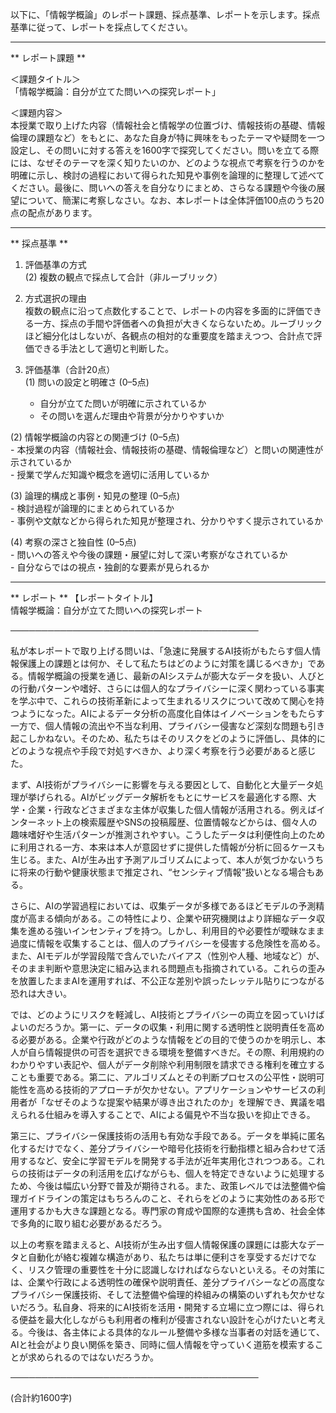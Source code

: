 以下に、「情報学概論」のレポート課題、採点基準、レポートを示します。採点基準に従って、レポートを採点してください。

---------------------------------------
** レポート課題 **

＜課題タイトル＞  
「情報学概論：自分が立てた問いへの探究レポート」

＜課題内容＞  
本授業で取り上げた内容（情報社会と情報学の位置づけ、情報技術の基礎、情報倫理の課題など）をもとに、あなた自身が特に興味をもったテーマや疑問を一つ設定し、その問いに対する答えを1600字で探究してください。問いを立てる際には、なぜそのテーマを深く知りたいのか、どのような視点で考察を行うのかを明確に示し、検討の過程において得られた知見や事例を論理的に整理して述べてください。最後に、問いへの答えを自分なりにまとめ、さらなる課題や今後の展望について、簡潔に考察しなさい。なお、本レポートは全体評価100点のうち20点の配点があります。

---------------------------------------
** 採点基準 **

1. 評価基準の方式  
(2) 複数の観点で採点して合計（非ルーブリック）  

2. 方式選択の理由  
複数の観点に沿って点数化することで、レポートの内容を多面的に評価できる一方、採点の手間や評価者への負担が大きくならないため。ルーブリックほど細分化はしないが、各観点の相対的な重要度を踏まえつつ、合計点で評価できる手法として適切と判断した。

3. 評価基準（合計20点）  
(1) 問いの設定と明確さ (0–5点)  
    - 自分が立てた問いが明確に示されているか  
    - その問いを選んだ理由や背景が分かりやすいか  

(2) 情報学概論の内容との関連づけ (0–5点)  
    - 本授業の内容（情報社会、情報技術の基礎、情報倫理など）と問いの関連性が示されているか  
    - 授業で学んだ知識や概念を適切に活用しているか  

(3) 論理的構成と事例・知見の整理 (0–5点)  
    - 検討過程が論理的にまとめられているか  
    - 事例や文献などから得られた知見が整理され、分かりやすく提示されているか  

(4) 考察の深さと独自性 (0–5点)  
    - 問いへの答えや今後の課題・展望に対して深い考察がなされているか  
    - 自分ならではの視点・独創的な要素が見られるか  

---------------------------------------
** レポート **
【レポートタイトル】  
情報学概論：自分が立てた問いへの探究レポート

────────────────────────────────────────

私が本レポートで取り上げる問いは、「急速に発展するAI技術がもたらす個人情報保護上の課題とは何か、そして私たちはどのように対策を講じるべきか」である。情報学概論の授業を通じ、最新のAIシステムが膨大なデータを扱い、人びとの行動パターンや嗜好、さらには個人的なプライバシーに深く関わっている事実を学ぶ中で、これらの技術革新によって生まれるリスクについて改めて関心を持つようになった。AIによるデータ分析の高度化自体はイノベーションをもたらす一方で、個人情報の流出や不当な利用、プライバシー侵害など深刻な問題も引き起こしかねない。そのため、私たちはそのリスクをどのように評価し、具体的にどのような視点や手段で対処すべきか、より深く考察を行う必要があると感じた。

まず、AI技術がプライバシーに影響を与える要因として、自動化と大量データ処理が挙げられる。AIがビッグデータ解析をもとにサービスを最適化する際、大学・企業・行政などさまざまな主体が収集した個人情報が活用される。例えばインターネット上の検索履歴やSNSの投稿履歴、位置情報などからは、個々人の趣味嗜好や生活パターンが推測されやすい。こうしたデータは利便性向上のために利用される一方、本来は本人が意図せずに提供した情報が分析に回るケースも生じる。また、AIが生み出す予測アルゴリズムによって、本人が気づかないうちに将来の行動や健康状態まで推定され、“センシティブ情報”扱いとなる場合もある。

さらに、AIの学習過程においては、収集データが多様であるほどモデルの予測精度が高まる傾向がある。この特性により、企業や研究機関はより詳細なデータ収集を進める強いインセンティブを持つ。しかし、利用目的や必要性が曖昧なまま過度に情報を収集することは、個人のプライバシーを侵害する危険性を高める。また、AIモデルが学習段階で含んでいたバイアス（性別や人種、地域など）が、そのまま判断や意思決定に組み込まれる問題点も指摘されている。これらの歪みを放置したままAIを運用すれば、不公正な差別や誤ったレッテル貼りにつながる恐れは大きい。

では、どのようにリスクを軽減し、AI技術とプライバシーの両立を図っていけばよいのだろうか。第一に、データの収集・利用に関する透明性と説明責任を高める必要がある。企業や行政がどのような情報をどの目的で使うのかを明示し、本人が自ら情報提供の可否を選択できる環境を整備すべきだ。その際、利用規約のわかりやすい表記や、個人がデータ削除や利用制限を請求できる権利を確立することも重要である。第二に、アルゴリズムとその判断プロセスの公平性・説明可能性を高める技術的アプローチが欠かせない。アプリケーションやサービスの利用者が「なぜそのような提案や結果が導き出されたのか」を理解でき、異議を唱えられる仕組みを導入することで、AIによる偏見や不当な扱いを抑止できる。

第三に、プライバシー保護技術の活用も有効な手段である。データを単純に匿名化するだけでなく、差分プライバシーや暗号化技術を行動指標と組み合わせて活用するなど、安全に学習モデルを開発する手法が近年実用化されつつある。これらの技術はデータの利活用を広げながらも、個人を特定できないように処理するため、今後は幅広い分野で普及が期待される。また、政策レベルでは法整備や倫理ガイドラインの策定はもちろんのこと、それらをどのように実効性のある形で運用するかも大きな課題となる。専門家の育成や国際的な連携も含め、社会全体で多角的に取り組む必要があるだろう。

以上の考察を踏まえると、AI技術が生み出す個人情報保護の課題には膨大なデータと自動化が絡む複雑な構造があり、私たちは単に便利さを享受するだけでなく、リスク管理の重要性を十分に認識しなければならないといえる。その対策には、企業や行政による透明性の確保や説明責任、差分プライバシーなどの高度なプライバシー保護技術、そして法整備や倫理的枠組みの構築のいずれも欠かせないだろう。私自身、将来的にAI技術を活用・開発する立場に立つ際には、得られる便益を最大化しながらも利用者の権利が侵害されない設計を心がけたいと考える。今後は、各主体による具体的なルール整備や多様な当事者の対話を通じて、AIと社会がより良い関係を築き、同時に個人情報を守っていく道筋を模索することが求められるのではないだろうか。  

────────────────────────────────────────

(合計約1600字)

